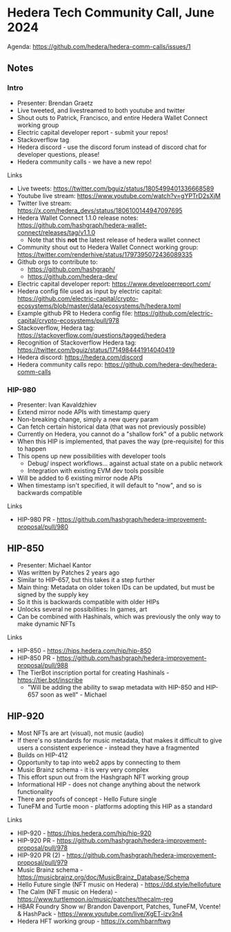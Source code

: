 # Hedera Tech Community Call, June 2024

Agenda: https://github.com/hedera/hedera-comm-calls/issues/1

## Notes

### Intro

- Presenter: Brendan Graetz
- Live tweeted, and livestreamed to both youtube and twitter
- Shout outs to Patrick, Francisco, and entire Hedera Wallet Connect working group
- Electric capital developer report - submit your repos!
- Stackoverflow tag
- Hedera discord - use the discord forum instead of discord chat for developer questions, please!
- Hedera community calls - we have a new repo!

Links

- Live tweets: https://twitter.com/bguiz/status/1805499401336668589
- Youtube live stream: https://www.youtube.com/watch?v=gYPTrD2sXjM
- Twitter live stream: https://x.com/hedera_devs/status/1806100144947097695
- Hedera Wallet Connect 1.1.0 release notes: https://github.com/hashgraph/hedera-wallet-connect/releases/tag/v1.1.0
  - Note that this **not** the latest release of hedera wallet connect
- Community shout out to Hedera Wallet Connect working group: https://twitter.com/renderhive/status/1797395072436089335
- Github orgs to contribute to:
    - https://github.com/hashgraph/
    - https://github.com/hedera-dev/
- Electric capital developer report: https://www.developerreport.com/
- Hedera config file used as input by electric capital: https://github.com/electric-capital/crypto-ecosystems/blob/master/data/ecosystems/h/hedera.toml
- Example github PR to Hedera config file: https://github.com/electric-capital/crypto-ecosystems/pull/978
- Stackoverflow, Hedera tag: https://stackoverflow.com/questions/tagged/hedera
- Recognition of Stackoverflow Hedera tag: https://twitter.com/bguiz/status/1714984441914040419
- Hedera discord: https://hedera.com/discord
- Hedera community calls repo: https://github.com/hedera-dev/hedera-comm-calls

### HIP-980

- Presenter: Ivan Kavaldzhiev
- Extend mirror node APIs with timestamp query
- Non-breaking change, simply a new query param
- Can fetch certain historical data (that was not previously possible)
- Currently on Hedera, you cannot do a "shallow fork" of a public network
- When this HIP is implemented, that paves the way (pre-requisite) for this to happen
- This opens up new possibilities with developer tools
  - Debug/ inspect workflows... against actual state on a public network
  - Integration with existing EVM dev tools possible
- Will be added to 6 existing mirror node APIs
- When timestamp isn't specified, it will default to "now", and so is backwards compatible

Links

- HIP-980 PR - https://github.com/hashgraph/hedera-improvement-proposal/pull/980

## HIP-850

- Presenter: Michael Kantor
- Was written by Patches 2 years ago
- Similar to HIP-657, but this takes it a step further
- Main thing: Metadata on older token IDs can be updated, but must be signed by the supply key
- So it this is backwards compatible with older HIPs
- Unlocks several ne possibilities: In games, art
- Can be combined with Hashinals, which was previously the only way to make dynamic NFTs

Links

- HIP-850 - https://hips.hedera.com/hip/hip-850
- HIP-850 PR - https://github.com/hashgraph/hedera-improvement-proposal/pull/988
- The TierBot inscription portal for creating Hashinals - https://tier.bot/inscribe
  - "Will be adding the ability to swap metadata with HIP-850 and HIP-657 soon as well" - Michael

## HIP-920

- Most NFTs are art (visual), not music (audio)
- If there's no standards for music metadata, that makes it difficult to give users a consistent experience -  instead they have a fragmented
- Builds on HIP-412
- Opportunity to tap into web2 apps by connecting to them
- Music Brainz schema - it is very very complex
- This effort spun out from the Hashgraph NFT working group
- Informational HIP - does not change anything about the network functionality
- There are proofs of concept - Hello Future single
- TuneFM and Turtle moon - platforms adopting this HIP as a standard

Links

- HIP-920 - https://hips.hedera.com/hip/hip-920
- HIP-920 PR - https://github.com/hashgraph/hedera-improvement-proposal/pull/978
- HIP-920 PR (2) - https://github.com/hashgraph/hedera-improvement-proposal/pull/979
- Music Brainz schema - https://musicbrainz.org/doc/MusicBrainz_Database/Schema
- Hello Future single (NFT music on Hedera) - https://dd.style/hellofuture
- The Calm (NFT music on Hedera) - https://www.turtlemoon.io/music/patches/thecalm-reg
- HBAR Foundry Show w/ Brandon Davenport, Patches, TuneFM, Vcente! & HashPack - https://www.youtube.com/live/XgET-izv3n4
- Hedera HFT working group - https://x.com/hbarnftwg
